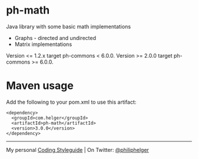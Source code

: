 # ph-math

Java library with some basic math implementations

  * Graphs - directed and undirected
  * Matrix implementations
  
Version <= 1.2.x target ph-commons < 6.0.0.
Version >= 2.0.0 target ph-commons >= 6.0.0.

# Maven usage
Add the following to your pom.xml to use this artifact:
```
<dependency>
  <groupId>com.helger</groupId>
  <artifactId>ph-math</artifactId>
  <version>3.0.0</version>
</dependency>
```

---

My personal [Coding Styleguide](https://github.com/phax/meta/blob/master/CodeingStyleguide.md) |
On Twitter: <a href="https://twitter.com/philiphelger">@philiphelger</a>
